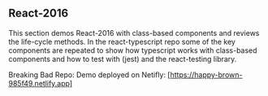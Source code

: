 ## React-2016

This section demos React-2016 with class-based components and reviews the life-cycle methods. In the react-typescript repo some of the key components are repeated to show how typescript works with class-based components and how to test with (jest) and the react-testing library.

Breaking Bad Repo: Demo deployed on Netifly: [https://happy-brown-985f49.netlify.app]
